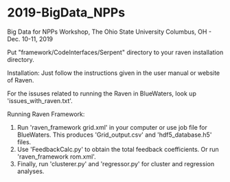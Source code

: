 # 2019-BigData_NPPs
Big Data for NPPs Workshop, The Ohio State University Columbus, OH - Dec. 10-11, 2019

Put "framework/CodeInterfaces/Serpent" directory to your raven installation directory. 

Installation: Just follow the instructions given in the user manual or website of Raven. 

For the issuses related to running the Raven in BlueWaters, look up 'issues_with_raven.txt'.  

Running Raven Framework:

1. Run 'raven_framework grid.xml' in your computer or use job file for BlueWaters. This produces 'Grid_output.csv' and 'hdf5_database.h5' files.  
2. Use 'FeedbackCalc.py' to obtain the total feedback coefficients. Or run 'raven_framework rom.xml'.
3. Finally, run 'clusterer.py' and 'regressor.py' for cluster and regression analyses.
